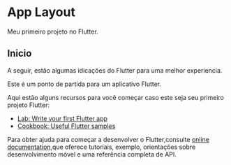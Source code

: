 # App Layout

Meu primeiro projeto no Flutter.

## Inicio

A seguir, estão algumas idicações do Flutter para uma melhor experiencia.

Este é um ponto de partida para um aplicativo Flutter.

Aqui estão alguns recursos para você começar caso este seja seu primeiro projeto Flutter:

- [Lab: Write your first Flutter app](https://docs.flutter.dev/get-started/codelab)
- [Cookbook: Useful Flutter samples](https://docs.flutter.dev/cookbook)

Para obter ajuda para começar a desenvolver o Flutter,consulte
[online documentation](https://docs.flutter.dev/),que oferece tutoriais, exemplo, orientações sobre desenvolvimento móvel e uma referência completa de API.
